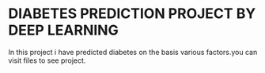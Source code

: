 # DIABETES PREDICTION PROJECT BY DEEP LEARNING  

In this project i have predicted diabetes on the basis various factors.you can visit files to see project. 




             
